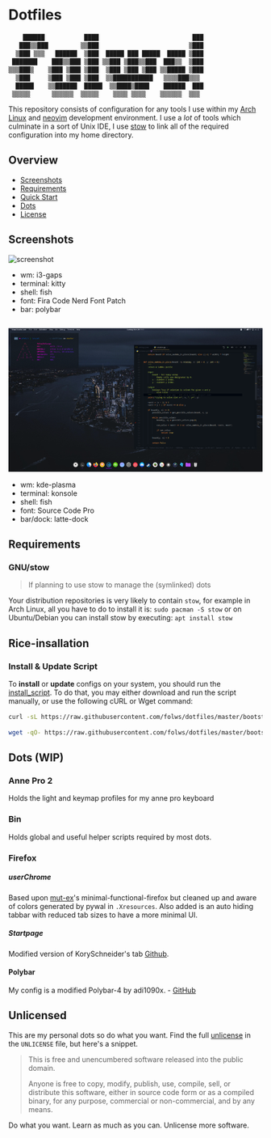 
# Dotfiles
```
    ██████           ████                          ███
   ███▒▒███         ▒▒███                         ▒███
  ▒███ ▒▒▒   ██████  ▒███  █████ ███ █████  █████ ▒███
 ███████    ███▒▒███ ▒███ ▒▒███ ▒███▒▒███  ███▒▒  ▒███
▒▒▒███▒    ▒███ ▒███ ▒███  ▒███ ▒███ ▒███ ▒▒█████ ▒███
  ▒███     ▒███ ▒███ ▒███  ▒▒███████████   ▒▒▒▒███▒▒▒
  █████    ▒▒██████  █████  ▒▒████▒████    ██████  ███
 ▒▒▒▒▒      ▒▒▒▒▒▒  ▒▒▒▒▒    ▒▒▒▒ ▒▒▒▒    ▒▒▒▒▒▒  ▒▒▒
```

This repository consists of configuration for any tools I use within my [Arch Linux][arch] and [neovim][] development environment.
I use a *lot* of tools which culminate in a sort of Unix IDE,
I use [stow][] to link all of the required configuration into my home directory.

## Overview
- [Screenshots](#screenshots)
- [Requirements](#requirements)
- [Quick Start](#quick-start)
- [Dots](#dots)
- [License](#unlicense)
## Screenshots
![screenshot](demo.png)
+ wm: i3-gaps
+ terminal: kitty
+ shell: fish
+ font: Fira Code Nerd Font Patch
+ bar: polybar
##
![screenshot2](demokde.png)
+ wm: kde-plasma
+ terminal: konsole
+ shell: fish
+ font: Source Code Pro
+ bar/dock: latte-dock

## Requirements

### GNU/stow
> If planning to use stow to manage the (symlinked) dots

Your distribution repositories is very likely to contain `stow`, for example in Arch Linux, all you have to do to install it is:
`sudo pacman -S stow`
or on Ubuntu/Debian you can install stow by executing:
`apt install stow`

## Rice-insallation

### Install & Update Script
To **install** or **update** configs on your system, you should run the [install_script][]. To do that, you may either download and run the script manually, or use the following cURL or Wget command:
```sh
curl -sL https://raw.githubusercontent.com/folws/dotfiles/master/bootstrap | bash
```

```sh
wget -qO- https://raw.githubusercontent.com/folws/dotfiles/master/bootstrap | bash
```

## Dots (WIP)

### Anne Pro 2
Holds the light and keymap profiles for my anne pro keyboard

### Bin
Holds global and useful helper scripts required by most dots.

### Firefox
##### userChrome
Based upon [mut-ex]'s minimal-functional-firefox but cleaned up and aware of colors generated by pywal in `.Xresources`. Also added is an auto hiding tabbar with reduced tab sizes to have a more minimal UI.

##### Startpage
Modified version of KorySchneider's tab [Github][tab].

#### Polybar

My config is a modified Polybar-4 by adi1090x. - [GitHub][adi1090x]


## Unlicensed

This are my personal dots so do what you want.
Find the full [unlicense][] in the `UNLICENSE` file, but here's a snippet.

>This is free and unencumbered software released into the public domain.
>
>Anyone is free to copy, modify, publish, use, compile, sell, or distribute this software, either in source code form or as a compiled binary, for any purpose, commercial or non-commercial, and by any means.

Do what you want. Learn as much as you can. Unlicense more software.

[install_script]: https://raw.githubusercontent.com/folws/dotfiles/master/install
[unlicense]: http://unlicense.org/
[arch]: https://www.archlinux.org/
[stow]: http://www.gnu.org/software/stow/
[yay]: https://github.com/Jguer/yay
[aur]: https://aur.archlinux.org/
[picom]: https://wiki.archlinux.org/index.php/Picom
[fish]: http://fishshell.com/
[neovim]: https://neovim.io/
[mut-ex]: https://github.com/mut-ex/minimal-functional-fox
[tab]: https://github.com/KorySchneider/tab
[adi1090x]: https://github.com/adi1090x/polybar-themes
